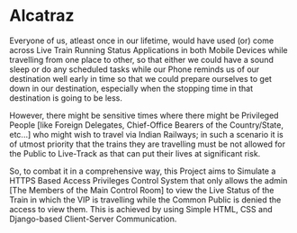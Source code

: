 # Alcatraz

Everyone of us, atleast once in our lifetime, would have used (or) come across Live Train Running Status Applications in both Mobile Devices while travelling from one place to other, so that either we could have a sound sleep or do any scheduled tasks while our Phone reminds us of our destination well early in time so that we could prepare ourselves to get down in our destination, especially when the stopping time in that destination is going to be less.

However, there might be sensitive times where there might be Privileged People [like Foreign Delegates, Chief-Office Bearers of the Country/State, etc...] who might wish to travel via Indian Railways; in such a scenario it is of utmost priority that the trains they are travelling must be not allowed for the Public to Live-Track as that can put their lives at significant risk.
	
So, to combat it in a comprehensive way, this Project aims to Simulate a HTTPS Based Access Privileges Control System that only allows the admin [The Members of the Main Control Room] to view the Live Status of the Train in which the VIP is travelling while the Common Public is denied the access to view them. This is achieved by using Simple HTML, CSS and Django-based Client-Server Communication.
